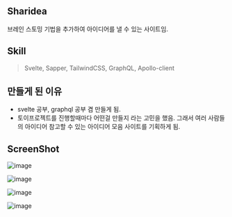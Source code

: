 ## Sharidea

브레인 스토밍 기법을 추가하여 아이디어를 낼 수 있는 사이트임.

## Skill

> Svelte, Sapper, TailwindCSS, GraphQL, Apollo-client


## 만들게 된 이유

- svelte 공부, graphql 공부 겸 만들게 됨.
- 토이프로젝트를 진행할때마다 어떤걸 만들지 라는 고민을 했음. 그래서 여러 사람들의 아이디어 참고할 수 있는 아이디어 모음 사이트를 기획하게 됨.



## ScreenShot

![image](https://user-images.githubusercontent.com/26542929/85278180-8b79f400-b4bf-11ea-9cb0-06b1d73077f5.png)

![image](https://user-images.githubusercontent.com/26542929/85278186-8f0d7b00-b4bf-11ea-91bb-42ebaf951ef9.png)

![image](https://user-images.githubusercontent.com/26542929/85278195-92086b80-b4bf-11ea-9781-3af9d130685f.png)

![image](https://user-images.githubusercontent.com/26542929/85278204-96348900-b4bf-11ea-97a7-2be0b9df7fd1.png)

